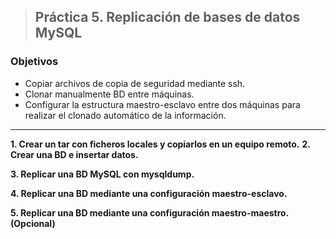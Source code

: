 
> ## Práctica 5. Replicación de bases de datos MySQL
###  **Objetivos**

- Copiar archivos de copia de seguridad mediante ssh.
- Clonar manualmente BD entre máquinas.
- Configurar la estructura maestro-esclavo entre dos máquinas para realizar el
clonado automático de la información.

_______________________________________________________________________________________________



**1. Crear un tar con ficheros locales y copiarlos en un equipo remoto.**
**2. Crear una BD e insertar datos.**

**3. Replicar una BD MySQL con mysqldump.**

**4. Replicar una BD mediante una configuración maestro-esclavo.**

**5. Replicar una BD mediante una configuración maestro-maestro. (Opcional)**